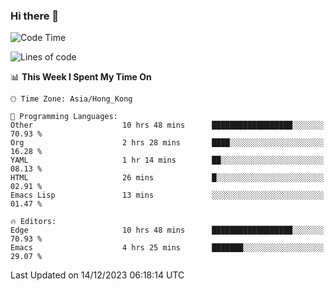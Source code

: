 ### Hi there 👋

<!--
**nicehiro/nicehiro** is a ✨ _special_ ✨ repository because its `README.md` (this file) appears on your GitHub profile.

Here are some ideas to get you started:

- 🔭 I’m currently working on ...
- 🌱 I’m currently learning ...
- 👯 I’m looking to collaborate on ...
- 🤔 I’m looking for help with ...
- 💬 Ask me about ...
- 📫 How to reach me: ...
- 😄 Pronouns: ...
- ⚡ Fun fact: ...
-->

<!--START_SECTION:waka-->
![Code Time](http://img.shields.io/badge/Code%20Time-148%20hrs%208%20mins-blue)

![Lines of code](https://img.shields.io/badge/From%20Hello%20World%20I%27ve%20Written-2.6%20million%20lines%20of%20code-blue)

📊 **This Week I Spent My Time On** 

```text
🕑︎ Time Zone: Asia/Hong_Kong

💬 Programming Languages: 
Other                    10 hrs 48 mins      ██████████████████░░░░░░░   70.93 % 
Org                      2 hrs 28 mins       ████░░░░░░░░░░░░░░░░░░░░░   16.28 % 
YAML                     1 hr 14 mins        ██░░░░░░░░░░░░░░░░░░░░░░░   08.13 % 
HTML                     26 mins             █░░░░░░░░░░░░░░░░░░░░░░░░   02.91 % 
Emacs Lisp               13 mins             ░░░░░░░░░░░░░░░░░░░░░░░░░   01.47 % 

🔥 Editors: 
Edge                     10 hrs 48 mins      ██████████████████░░░░░░░   70.93 % 
Emacs                    4 hrs 25 mins       ███████░░░░░░░░░░░░░░░░░░   29.07 % 
```


 Last Updated on 14/12/2023 06:18:14 UTC
<!--END_SECTION:waka-->
